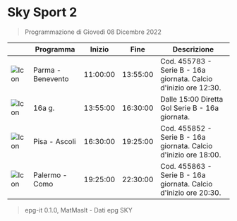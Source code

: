 # Sky Sport 2
> Programmazione di Giovedì 08 Dicembre 2022

||Programma|Inizio|Fine|Descrizione|
|---|---|---|---|---|
|![Icon](https://guidatv.sky.it/uuid/bc9a863b-f903-467d-979f-26e4fbef9061/cover?md5ChecksumParam=d31542783a43a4957a6fbddfaba70717)|Parma - Benevento|11:00:00|13:55:00|Cod. 455783 - Serie B - 16a giornata. Calcio d&#039;inizio ore 12:30.
|![Icon](https://guidatv.sky.it/uuid/9c1c1de8-0442-4545-8c00-c3a3279f37fe/cover?md5ChecksumParam=158134408aeab1dd6142bdb2086fb703)|16a g.|13:55:00|16:30:00|Dalle 15:00 Diretta Gol Serie B - 16a giornata.
|![Icon](https://guidatv.sky.it/uuid/be28b4f1-a7ae-47b4-8ecb-a1a30171baa3/cover?md5ChecksumParam=537914ad40d474f6b0f4e758baf8eb34)|Pisa - Ascoli|16:30:00|19:25:00|Cod. 455852 - Serie B - 16a giornata. Calcio d&#039;inizio ore 18:00.
|![Icon](https://guidatv.sky.it/uuid/ef8dac30-7e42-4f6b-8214-e70fd8d27dfd/cover?md5ChecksumParam=d7b784d59f2206b667249b40f0c1c017)|Palermo - Como|19:25:00|22:30:00|Cod. 455863 - Serie B - 16a giornata. Calcio d&#039;inizio ore 20:30.



 > epg-it 0.1.0, MatMasIt - Dati epg SKY